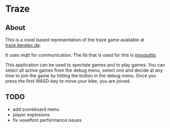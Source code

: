 # Traze

## About

This is a voxel based representation of the traze game available at [traze.iteratec.de](https://traze.iteratec.de).

It uses mqtt for communication. The lib that is used for this is [mosquitto](https://github.com/eclipse/mosquitto).

This application can be used to spectate games and to play games. You can select all active games from the debug menu,
select one and decide at any time to join the game by hitting the button in the debug menu. Once you press the first WASD-key
to move your bike, you are joined.

## TODO

* add scoreboard menu
* player explosions
* fix voxelfont performance issues
